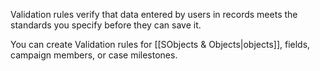 Validation rules verify that data entered by users in records meets the standards you specify before they can save it. 

You can create Validation rules for [[SObjects & Objects|objects]], fields, campaign members, or case milestones. 

